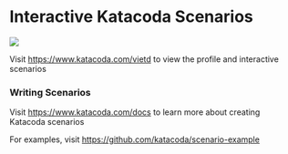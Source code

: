 # Interactive Katacoda Scenarios

[![](http://shields.katacoda.com/katacoda/vietd/count.svg)](https://www.katacoda.com/vietd "Get your profile on Katacoda.com")

Visit https://www.katacoda.com/vietd to view the profile and interactive scenarios

### Writing Scenarios
Visit https://www.katacoda.com/docs to learn more about creating Katacoda scenarios

For examples, visit https://github.com/katacoda/scenario-example
